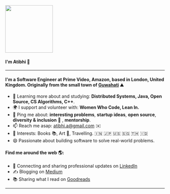 <img src="https://data.whicdn.com/images/293246292/original.gif" width="150">


#### I'm Atibhi 👋 

---

#### I'm a Software Engineer at Prime Video, Amazon, based in London, United Kingdom. Originally from the small town of [Guwahati](https://en.wikipedia.org/wiki/Guwahati) ⛰️

- 🌱 Learning more about and studying: **Distributed Systems, Java, Open Source, CS Algorithms, C++**.
- 🌍 I support and volunteer with: **Women Who Code, Lean In.**
- 💬 Ping me about: **interesting problems**, **startup ideas**, **open source**, **diversity & inclusion** 🌈 , **mentorship**.
- 📫 Reach me asap: atibhi.a@gmail.com ✉️
- 💜 Interests: Books 📚, Art 🎨, Travelling. 🇮🇳 🇯🇵 🇺🇸 🇸🇬 🇹🇭 🇮🇩
- 😄 Passionate about building software to solve real-world problems.

#### Find me around the web 🌎:
- 💼 Connecting and sharing professional updates on <a href="https://www.linkedin.com/in/atibhia/">LinkedIn</a>
- ✍️ Blogging on <a href="http://atibhiagrawal.medium.com/"> Medium </a>
- 📚 Sharing what I read on <a href="https://www.goodreads.com/user/show/74108752-atibhi-agrawal"> Goodreads</a>

---
